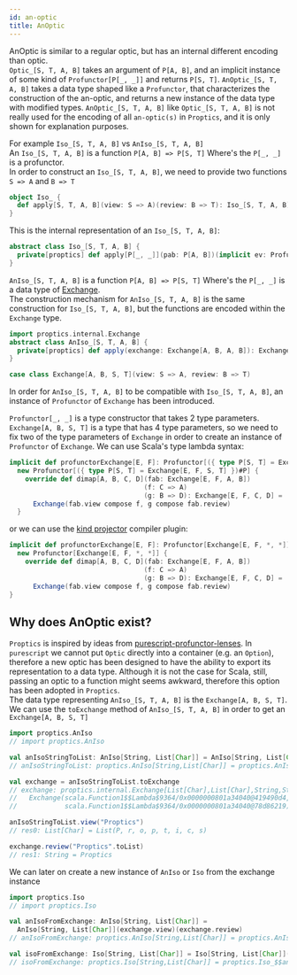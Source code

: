 ```yaml
---
id: an-optic
title: AnOptic
---
```


AnOptic is similar to a regular optic, but has an internal different encoding than optic.<br/>
`Optic_[S, T, A, B]` takes an argument of `P[A, B]`, and an implicit instance of some kind of `Profunctor[P[_, _]]` and returns `P[S, T]`. 
`AnOptic_[S, T, A, B]` takes a data type shaped like a `Profunctor`, that characterizes the construction of the an-optic, and returns
a new instance of the data type with modified types. `AnOptic_[S, T, A, B]` like `Optic_[S, T, A, B]` is not really used for the encoding 
of all `an-optic(s)` in `Proptics`, and it is only shown for explanation purposes.

For example `Iso_[S, T, A, B]` vs `AnIso_[S, T, A, B]`<br/>
An `Iso_[S, T, A, B]` is a function `P[A, B] => P[S, T]` Where's the `P[_, _]` is a profunctor.<br/>
In order to construct an `Iso_[S, T, A, B]`, we need to provide two functions `S => A` and `B => T`

```scala
object Iso_ {
  def apply[S, T, A, B](view: S => A)(review: B => T): Iso_[S, T, A, B]
}
```

This is the internal representation of an `Iso_[S, T, A, B]`:

```scala
abstract class Iso_[S, T, A, B] {
  private[proptics] def apply[P[_, _]](pab: P[A, B])(implicit ev: Profunctor[P]): P[S, T]
}
```

`AnIso_[S, T, A, B]` is a function `P[A, B] => P[S, T]` Where's the `P[_, _]` is a data type of [Exchange](/Proptics/docs/data-types/exchange).<br/>
The construction mechanism for `AnIso_[S, T, A, B]` is the same construction for `Iso_[S, T, A, B]`, but the functions are encoded within the `Exchange` type.

```scala
import proptics.internal.Exchange
abstract class AnIso_[S, T, A, B] {
  private[proptics] def apply(exchange: Exchange[A, B, A, B]): Exchange[A, B, S, T]
}
```

```scala
case class Exchange[A, B, S, T](view: S => A, review: B => T)
```

In order for `AnIso_[S, T, A, B]` to be compatible with `Iso_[S, T, A, B]`, an instance of `Profunctor` of `Exchange` has been
introduced. 

`Profunctor[_, _]` is a type constructor that takes 2 type parameters. `Exchange[A, B, S, T]` is a type that has 4 type parameters, so we need
to fix two of the type parameters of `Exchange` in order to create an instance of `Profunctor` of `Exchange`. We can use Scala's type lambda syntax:

```scala
implicit def profunctorExchange[E, F]: Profunctor[({ type P[S, T] = Exchange[E, F, S, T] })#P] =
  new Profunctor[({ type P[S, T] = Exchange[E, F, S, T] })#P] {
    override def dimap[A, B, C, D](fab: Exchange[E, F, A, B])
                                  (f: C => A)
                                  (g: B => D): Exchange[E, F, C, D] =
      Exchange(fab.view compose f, g compose fab.review)
  }
```

or we can use the <a href="https://github.com/typelevel/kind-projector" target="_blank">kind projector</a> compiler plugin:

```scala
implicit def profunctorExchange[E, F]: Profunctor[Exchange[E, F, *, *]] = 
  new Profunctor[Exchange[E, F, *, *]] {
    override def dimap[A, B, C, D](fab: Exchange[E, F, A, B])
                                  (f: C => A)
                                  (g: B => D): Exchange[E, F, C, D] = 
      Exchange(fab.view compose f, g compose fab.review)
}
```

## Why does AnOptic exist?

`Proptics` is inspired by ideas from <a href="https://github.com/purescript-contrib/purescript-profunctor-lenses" target="_blank">purescript-profunctor-lenses</a>.
In `purescript` we cannot put `Optic` directly into a container (e.g. an `Option`), therefore a new optic has been designed to have the ability to export
its representation to a data type. Although it is not the case for Scala, still, passing an optic to a function might seems awkward,
therefore this option has been adopted in `Proptics`.<br/> The data type representing `AnIso_[S, T, A, B]` is the `Exchange[A, B, S, T]`.
We can use the `toExchange` method of `AnIso_[S, T, A, B]` in order to get an `Exchange[A, B, S, T]`

```scala
import proptics.AnIso
// import proptics.AnIso

val anIsoStringToList: AnIso[String, List[Char]] = AnIso[String, List[Char]](_.toList)(_.mkString)
// anIsoStringToList: proptics.AnIso[String,List[Char]] = proptics.AnIso_$$anon$17@74561208

val exchange = anIsoStringToList.toExchange
// exchange: proptics.internal.Exchange[List[Char],List[Char],String,String] = 
//   Exchange(scala.Function1$$Lambda$9364/0x0000000801a34040@419490d4,
//            scala.Function1$$Lambda$9364/0x0000000801a34040@78d86219)

anIsoStringToList.view("Proptics")
// res0: List[Char] = List(P, r, o, p, t, i, c, s)

exchange.review("Proptics".toList)
// res1: String = Proptics
```

We can later on create a new instance of `AnIso` or `Iso` from the exchange instance

```scala
import proptics.Iso
// import proptics.Iso

val anIsoFromExchange: AnIso[String, List[Char]] = 
  AnIso[String, List[Char]](exchange.view)(exchange.review)
// anIsoFromExchange: proptics.AnIso[String,List[Char]] = proptics.AnIso_$$anon$17@bf55e9c

val isoFromExchange: Iso[String, List[Char]] = Iso[String, List[Char]](exchange.view)(exchange.review)
// isoFromExchange: proptics.Iso[String,List[Char]] = proptics.Iso_$$anon$16@4c6f5ff7
``` 



